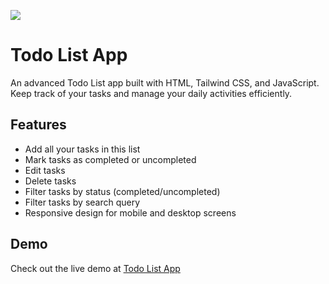 ![](https://i.postimg.cc/vTWX9hcy/Screenshot-2023-07-12-235027.png)
# Todo List App

An advanced Todo List app built with HTML, Tailwind CSS, and JavaScript. Keep track of your tasks and manage your daily activities efficiently.

## Features

- Add all your tasks in this list
- Mark tasks as completed or uncompleted
- Edit tasks
- Delete tasks
- Filter tasks by status (completed/uncompleted)
- Filter tasks by search query
- Responsive design for mobile and desktop screens

## Demo

Check out the live demo at [Todo List App](https://todo-app-by-aman.netlify.app/)


